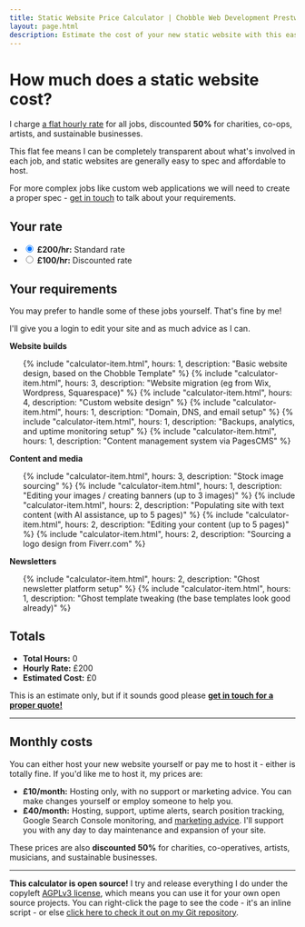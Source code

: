 ```yaml
---
title: Static Website Price Calculator | Chobble Web Development Prestwich
layout: page.html
description: Estimate the cost of your new static website with this easy to use price calculator from Chobble. I charge a flat rate with no surprises.
---
```


# How much does a static website cost?

I charge [a flat hourly rate](/prices/) for all jobs, discounted **50%** for charities, co-ops, artists, and sustainable businesses.

This flat fee means I can be completely transparent about what's involved in each job, and static websites are generally easy to spec and affordable to host.

For more complex jobs like custom web applications we will need to create a proper spec - [get in touch](/contact/) to talk about your requirements.

## Your rate

<ul class="calculator-items">
  <li>
    <label>
      <input type="radio" name="rate" value="200" checked="true">
      <strong>£200/hr:</strong>
      Standard rate
    </label>
  </li>
  <li>
    <label>
      <input type="radio" name="rate" value="100">
      <strong>£100/hr:</strong>
      Discounted rate
    </label>
  </li>
</ul>

## Your requirements

You may prefer to handle some of these jobs yourself. That's fine by me!

I'll give you a login to edit your site and as much advice as I can.

**Website builds**

<ul class="calculator-items">
  {% include "calculator-item.html", hours: 1, description: "Basic website design, based on the Chobble Template" %}
  {% include "calculator-item.html", hours: 3, description: "Website migration (eg from Wix, Wordpress, Squarespace)" %}
  {% include "calculator-item.html", hours: 4, description: "Custom website design" %}
  {% include "calculator-item.html", hours: 1, description: "Domain, DNS, and email setup" %}
  {% include "calculator-item.html", hours: 1, description: "Backups, analytics, and uptime monitoring setup" %}
  {% include "calculator-item.html", hours: 1, description: "Content management system via PagesCMS" %}
</ul>

**Content and media**

<ul class="calculator-items">
  {% include "calculator-item.html", hours: 3, description: "Stock image sourcing" %}
  {% include "calculator-item.html", hours: 1, description: "Editing your images / creating banners (up to 3 images)" %}
  {% include "calculator-item.html", hours: 2, description: "Populating site with text content (with AI assistance, up to 5 pages)" %}
  {% include "calculator-item.html", hours: 2, description: "Editing your content (up to 5 pages)" %}
  {% include "calculator-item.html", hours: 2, description: "Sourcing a logo design from Fiverr.com" %}
</ul>

**Newsletters**

<ul class="calculator-items">
  {% include "calculator-item.html", hours: 2, description: "Ghost newsletter platform setup" %}
  {% include "calculator-item.html", hours: 1, description: "Ghost template tweaking (the base templates look good already)" %}
</ul>

## Totals

- **Total Hours:** <span id="total-hours">0</span>
- **Hourly Rate:** £<span id="hourly-rate">200</span>
- **Estimated Cost:** £<span id="total-cost">0</span>

This is an estimate only, but if it sounds good please **[get in touch for a proper quote!](/contact/)**

---

## Monthly costs

You can either host your new website yourself or pay me to host it - either is totally fine. If you'd like me to host it, my prices are:

- **£10/month:** Hosting only, with no support or marketing advice. You can make changes yourself or employ someone to help you.
- **£40/month:** Hosting, support, uptime alerts, search position tracking, Google Search Console monitoring, and [marketing advice](/services/patreon/). I'll support you with any day to day maintenance and expansion of your site.

These prices are also **discounted 50%** for charities, co-operatives, artists, musicians, and sustainable businesses.

<script>
  (function() {
    let initialized = false;
    const itemsSelector = '.calculator-items input[type="checkbox"]:checked';
    const rateSelector = 'input[name="rate"]:checked';
    const inputsSelector = 'input[type="checkbox"], input[type="radio"]';

    const calculateTotal = () => {
      const rateElement = document.querySelector(rateSelector);
      if (!rateElement) return;
      
      const rate = rateElement.value;

      let totalHours = 0;
      document.querySelectorAll(itemsSelector).forEach(item => {
        totalHours += parseFloat(item.getAttribute('data-hours'));
      });

      const totalHoursEl = document.getElementById('total-hours');
      const hourlyRateEl = document.getElementById('hourly-rate');
      const totalCostEl = document.getElementById('total-cost');
      
      if (totalHoursEl) totalHoursEl.textContent = totalHours;
      if (hourlyRateEl) hourlyRateEl.textContent = rate;
      if (totalCostEl) totalCostEl.textContent = totalHours * rate;
    };

    const initCalculator = () => {
      if (initialized) return;
      
      const inputs = document.querySelectorAll(inputsSelector);
      if (inputs.length === 0) return;
      
      inputs.forEach(input => {
        input.addEventListener('change', calculateTotal);
      });

      calculateTotal();
      initialized = true;
    };

    const teardownCalculator = () => {
      initialized = false;
    };

    document.addEventListener('DOMContentLoaded', initCalculator);
    document.addEventListener('turbo:load', initCalculator);
    document.addEventListener('turbo:before-cache', teardownCalculator);
  })();
</script>

---

**This calculator is open source!** I try and release everything I do under the copyleft [AGPLv3 license](https://www.gnu.org/licenses/agpl-3.0.en.html), which means you can use it for your own open source projects. You can right-click the page to see the code - it's an inline script - or else [click here to check it out on my Git repository](https://git.chobble.com/chobble/chobble-site/src/branch/main/src/price-calculator.md).
